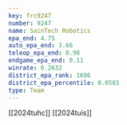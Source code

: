 ```yaml
---
key: frc9247
number: 9247
name: SainTech Robotics
epa_end: 4.75
auto_epa_end: 3.66
teleop_epa_end: 0.98
endgame_epa_end: 0.11
winrate: 0.2632
district_epa_rank: 1696
district_epa_percentile: 0.0583
type: Team
---
```

[[2024tuhc]]
[[2024tuis]]
